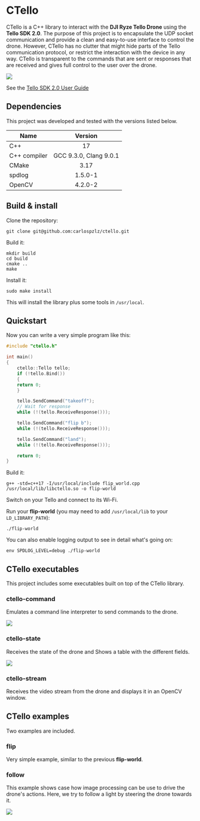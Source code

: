 # CTello
CTello is a C++ library to interact with the **DJI Ryze Tello Drone** using the
**Tello SDK 2.0**.
The purpose of this project is to encapsulate the UDP socket communication and
provide a clean and easy-to-use interface to control the drone. However, CTello
has no clutter that might hide parts of the Tello communication protocol, or
restrict the interaction with the device in any way. CTello is transparent to
the commands that are sent or responses that are received and gives full
control to the user over the drone.

![](captures/tello_cover.jpg)

See the [Tello SDK 2.0 User Guide](https://dl-cdn.ryzerobotics.com/downloads/Tello/Tello%20SDK%202.0%20User%20Guide.pdf)

## Dependencies
This project was developed and tested with the versions listed below.

| Name        | Version                |
|-------------|:----------------------:|
|C++          | 17                     |
|C++ compiler | GCC 9.3.0, Clang 9.0.1 |
|CMake        | 3.17                   |
|spdlog       | 1.5.0-1                |
|OpenCV       | 4.2.0-2                |

## Build & install

Clone the repository:
```
git clone git@github.com:carlospzlz/ctello.git
```

Build it:
```
mkdir build
cd build
cmake ..
make
```

Install it:
```
sudo make install
```
This will install the library plus some tools in `/usr/local`.

## Quickstart

Now you can write a very simple program like this:

```c++
#include "ctello.h"

int main()
{
    ctello::Tello tello;
    if (!tello.Bind())
    {
    return 0;
    }

    tello.SendCommand("takeoff");
    // Wait for response
    while (!(tello.ReceiveResponse()));

    tello.SendCommand("flip b");
    while (!(tello.ReceiveResponse()));

    tello.SendCommand("land");
    while (!(tello.ReceiveResponse()));

    return 0;
}
```
Build it:
```
g++ -std=c++17 -I/usr/local/include flip_world.cpp /usr/local/lib/libctello.so -o flip-world
```

Switch on your Tello and connect to its Wi-Fi.

Run your **flip-world** (you may need to add `/usr/local/lib` to your
`LD_LIBRARY_PATH`):
```
./flip-world
```

You can also enable logging output to see in detail what's going on:
```
env SPDLOG_LEVEL=debug ./flip-world
```

## CTello executables

This project includes some executables built on top of the CTello library.

### ctello-command

Emulates a command line interpreter to send commands to the drone.

[![](https://img.youtube.com/vi/oCv5PHMtE3U/0.jpg)](https://youtu.be/oCv5PHMtE3U)

### ctello-state

Receives the state of the drone and Shows a table with the different fields.

[![](https://img.youtube.com/vi/n3GP9yxDCek/0.jpg)](https://youtu.be/n3GP9yxDCek)

### ctello-stream

Receives the video stream from the drone and displays it in an OpenCV window.

## CTello examples

Two examples are included.

### flip

Very simple example, similar to the previous **flip-world**.

### follow

This example shows case how image processing can be use to drive the drone's actions.
Here, we try to follow a light by steering the drone towards it.

[![](https://img.youtube.com/vi/DtjBLWju8Jw/0.jpg)](https://youtu.be/DtjBLWju8Jw)
